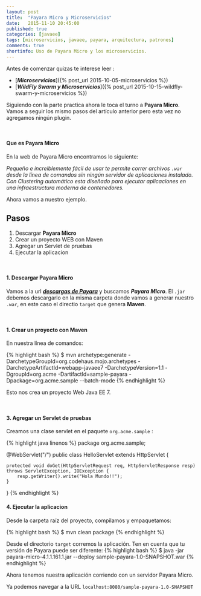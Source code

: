 ```yaml
---
layout: post
title:  "Payara Micro y Microservicios"
date:   2015-11-10 20:45:00
published: true
categories: [javaee]
tags: [microservicios, javaee, payara, arquitectura, patrones]
comments: true
shortinfo: Uso de Payara Micro y los microservicios.
---
```


Antes de comenzar quizas te interese leer :

* [_**Microservicios**_]({% post_url 2015-10-05-microservicios %})
* [_**WildFly Swarm y Microservicios**_]({% post_url 2015-10-15-wildfly-swarm-y-microservicios %})


Siguiendo con la parte practica ahora le toca el turno a **Payara Micro**. Vamos a seguir los mismo pasos del artículo anterior pero esta vez no agregamos ningún plugin.

<br/>

#### Que es Payara Micro
En la web de Payara Micro encontramos lo siguiente:

_Pequeño e increiblemente fácil de usar te permite correr archivos `.war` desde la línea de comandos sin ningún servidor de aplicaciones instalado. Con Clustering automático esta diseñado para ejecutar aplicaciones en una infraestructura moderna de contenedores._

Ahora vamos a nuestro ejemplo.

## Pasos
1. Descargar **Payara Micro**
2. Crear un proyecto WEB con Maven
3. Agregar un Servlet de pruebas
4. Ejecutar la aplicacion

<br/>

#### 1. Descargar **Payara Micro**
Vamos a la url [_**descargas de Payara**_](http://www.payara.fish/downloads "Descargas Payara") y buscamos _**Payara Micro**_. El `.jar` debemos descargarlo en la misma carpeta donde vamos a generar nuestro `.war`, en este caso el directio `target` que genera **Maven**.

<br/>

#### 1. Crear un proyecto con Maven
En nuestra línea de comandos:

{% highlight bash %}
$ mvn archetype:generate -DarchetypeGroupId=org.codehaus.mojo.archetypes -DarchetypeArtifactId=webapp-javaee7 -DarchetypeVersion=1.1 -DgroupId=org.acme -DartifactId=sample-payara -Dpackage=org.acme.sample --batch-mode
{% endhighlight %}

Esto nos crea un proyecto Web Java EE 7.

<br/>

#### 3. Agregar un Servlet de pruebas
Creamos una clase servlet en el paquete `org.acme.sample` :
 
{% highlight java linenos %}
package org.acme.sample;

@WebServlet("/")
public class HelloServlet extends HttpServlet {

    protected void doGet(HttpServletRequest req, HttpServletResponse resp) throws ServletException, IOException {
        resp.getWriter().write("Hola Mundo!!");
    }

}
{% endhighlight %}<br/>


#### 4. Ejecutar la aplicacion
Desde la carpeta raíz del proyecto, compilamos y empaquetamos:

{% highlight bash %}
$ mvn clean package
{% endhighlight %}

Desde el directorio `target` corremos la aplicación. Ten en cuenta que tu versión de Payara puede ser diferente:
{% highlight bash %}
$ java -jar payara-micro-4.1.1.161.1.jar --deploy sample-payara-1.0-SNAPSHOT.war
{% endhighlight %}

Ahora tenemos nuestra aplicación corriendo con un servidor Payara Micro.

Ya podemos navegar a la URL `localhost:8080/sample-payara-1.0-SNAPSHOT`

